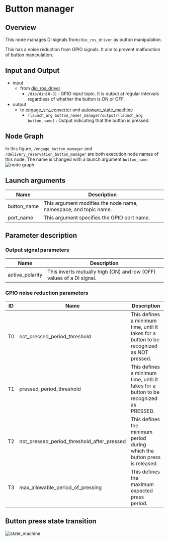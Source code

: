# Button manager

## Overview
This node manages DI signals from`/dio_ros_driver` as button manipulation.

This has a noise reduction from GPIO signals.
It aim to prevent malfunction of button manipulation.

## Input and Output
- input
  - from [dio_ros_driver](https://github.com/tier4/dio_ros_driver)
    - `/dio/din[0-3]` : GPIO input topic. It is output at regular intervals regardless of whether the button is ON or OFF.
- output
  - to [engage_srv_converter](https://github.com/eve-autonomy/engage_srv_converter) and [autoware_state_machine](https://github.com/eve-autonomy/autoware_state_machine)
    - `(launch_arg button_name)_manager/output/(launch_arg button_name)` : Output indicating that the button is pressed.

## Node Graph
In this figure, `/engage_button_manager` and `/delivery_reservation_button_manager` are both execution node names of this node.
The name is changed with  a launch argument `button_name`.
![node graph](http://www.plantuml.com/plantuml/proxy?src=https://raw.githubusercontent.com/eve-autonomy/button_manager/docs/node_graph.pu)

## Launch arguments
<table>
  <thead>
    <tr>
      <th scope="col">Name</th>
      <th scope="col">Description</th>
    </tr>
  </thead>
  <tbody>
    <tr>
      <td>button_name</td>
      <td>This argument modifies the node name, namespace, and topic name.</td>
    <tr>
    <tr>
      <td>port_name</td>
      <td>This argument specifies the GPIO port name.</td>
    <tr>
  </tbody>
</table>

## Parameter description

### Output signal parameters
<table>
  <thead>
    <tr>
      <th scope="col">Name</th>
      <th scope="col">Description</th>
    </tr>
  </thead>
  <tbody>
    <tr>
      <td>active_polarity</td>
      <td>This inverts mutually high (ON) and low (OFF) values of a DI signal.</td>
    <tr>
  </tbody>
</table>

### GPIO noise reduction parameters
<table>
  <thead>
    <tr>
      <th scope="col">ID</th>
      <th scope="col">Name</th>
      <th scope="col">Description</th>
    </tr>
  </thead>
  <tbody>
    <tr>
      <td>T0</td>
      <td>not_pressed_period_threshold</td>
      <td>This defines a minimum time, until it takes for a button to be recognized as NOT pressed.</td>
    <tr>
    <tr>
      <td>T1</td>
      <td>pressed_period_threshold</td>
      <td>This defines a minimum time, until it takes for a button to be recognized as PRESSED.</td>
    <tr>
    <tr>
      <td>T2</td>
      <td>not_pressed_period_threshold_after_pressed</td>
      <td>This defines the minimum period during which the button press is released.</td>
    <tr>
    <tr>
      <td>T3</td>
      <td>max_allowable_period_of_pressing</td>
      <td>This defines the maximum expected press period.</td>
    <tr>
  </tbody>
</table>

## Button press state transition
![state_machine](http://www.plantuml.com/plantuml/proxy?src=https://raw.githubusercontent.com/eve-autonomy/button_manager/docs/state_machine.pu)

